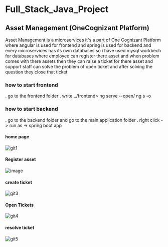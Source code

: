 # Full_Stack_Java_Project
## Asset Management (OneCognizant Platform)
Asset Management is a microservices it's a part of One Cognizant Platform where angular is used for frontend and spring is used for backend and every microservices has its own databases so i have used mysql workbech for databases where employee can register there asset and when problem comes with there assets then they can raise a ticket for there asset and support staff can solve the problem of open ticket and after solving the question they close that ticket
### how to start frontend 
. go to the frontend folder
. write ../frontend> ng serve --open/ ng s -o
### how to start backend 
. go to the backend folder and go to the main application folder
. right click -> run as -> spring boot app
#### home page
![git1](https://github.com/Abhishek-1310/Full_Stack_Java_Project/assets/76660763/8fd8fba7-df46-420b-b5d7-661292cfdf05)

#### Register asset
![image](https://github.com/Abhishek-1310/Full_Stack_Java_Project/assets/76660763/592ca9a4-8f33-449c-9f9b-1c6663d982c3)

#### create ticket
![git3](https://github.com/Abhishek-1310/Full_Stack_Java_Project/assets/76660763/5343ed2d-2eb2-4f9e-8ba0-eeecfc0642e2)

#### Open Tickets
![git4](https://github.com/Abhishek-1310/Full_Stack_Java_Project/assets/76660763/be68a855-3ec3-418c-a21a-d92b8e3773c0)

#### resolve ticket
![git5](https://github.com/Abhishek-1310/Full_Stack_Java_Project/assets/76660763/8f2ea01f-18a5-4044-9e32-95d61e4cabb6)
